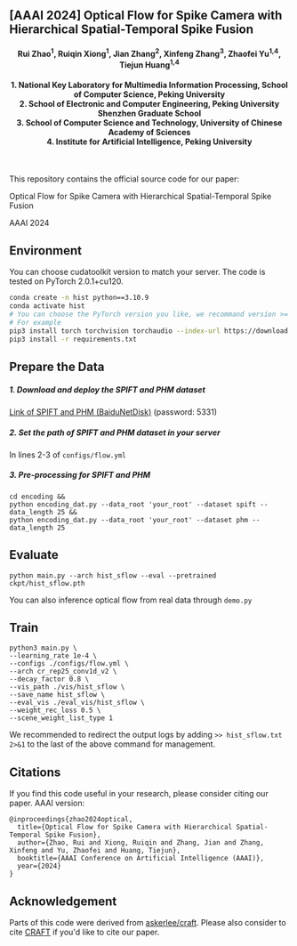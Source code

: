 ## [AAAI 2024] Optical Flow for Spike Camera with Hierarchical Spatial-Temporal Spike Fusion

<h4 align="center"> Rui Zhao<sup>1</sup>, Ruiqin Xiong<sup>1</sup>, Jian Zhang<sup>2</sup>, Xinfeng Zhang<sup>3</sup>, Zhaofei Yu<sup>1,4</sup>, Tiejun Huang<sup>1,4</sup> </h4>
<h4 align="center">1. National Key Laboratory for Multimedia Information Processing, School of Computer Science, Peking University<br>
2. School of Electronic and Computer Engineering, Peking University Shenzhen Graduate School<br>
3.  School of Computer Science and Technology, University of Chinese Academy of Sciences<br>
4.  Institute for Artificial Intelligence, Peking University
</h4><br>


This repository contains the official source code for our paper:

Optical Flow for Spike Camera with Hierarchical Spatial-Temporal Spike Fusion

AAAI 2024

## Environment

You can choose cudatoolkit version to match your server. The code is tested on PyTorch 2.0.1+cu120.

```bash
conda create -n hist python==3.10.9
conda activate hist
# You can choose the PyTorch version you like, we recommand version >= 1.10.1
# For example
pip3 install torch torchvision torchaudio --index-url https://download.pytorch.org/whl/cu118
pip3 install -r requirements.txt
```

## Prepare the Data

##### 1. Download and deploy the SPIFT and PHM dataset

[Link of SPIFT and PHM (BaiduNetDisk)](https://pan.baidu.com/s/1A5U9lsNyViGEQIyulSE8vg)  (password: 5331)

##### 2. Set the path of SPIFT and PHM dataset in your server

In lines 2-3 of `configs/flow.yml`

##### 3. Pre-processing for SPIFT and PHM

```shell
cd encoding &&
python encoding_dat.py --data_root 'your_root' --dataset spift --data_length 25 &&
python encoding_dat.py --data_root 'your_root' --dataset phm --data_length 25
```

## Evaluate

```shell
python main.py --arch hist_sflow --eval --pretrained ckpt/hist_sflow.pth
```

You can also inference optical flow from real data through `demo.py`

## Train

```shell
python3 main.py \ 
--learning_rate 1e-4 \ 
--configs ./configs/flow.yml \
--arch cr_rep25_conv1d_v2 \
--decay_factor 0.8 \
--vis_path ./vis/hist_sflow \
--save_name hist_sflow \
--eval_vis ./eval_vis/hist_sflow \
--weight_rec_loss 0.5 \
--scene_weight_list_type 1
```

We recommended to redirect the output logs by adding `>> hist_sflow.txt 2>&1` to the last of the above command for management.

## Citations

If you find this code useful in your research, please consider citing our paper. AAAI version:

```
@inproceedings{zhao2024optical,
  title={Optical Flow for Spike Camera with Hierarchical Spatial-Temporal Spike Fusion},
  author={Zhao, Rui and Xiong, Ruiqin and Zhang, Jian and Zhang, Xinfeng and Yu, Zhaofei and Huang, Tiejun},
  booktitle={AAAI Conference on Artificial Intelligence (AAAI)},
  year={2024}
}
```

## Acknowledgement

Parts of this code were derived from [askerlee/craft](https://github.com/askerlee/craft). Please also consider to cite [CRAFT](https://openaccess.thecvf.com/content/CVPR2022/html/Sui_CRAFT_Cross-Attentional_Flow_Transformer_for_Robust_Optical_Flow_CVPR_2022_paper.html) if you'd like to cite our paper.

